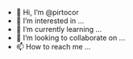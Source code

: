 - 👋 Hi, I’m @pirtocor
- 👀 I’m interested in ...
- 🌱 I’m currently learning ...
- 💞️ I’m looking to collaborate on ...
- 📫 How to reach me ...

<!---
pirtocor/pirtocor is a ✨ special ✨ repository because its `README.md` (this file) appears on your GitHub profile.
You can click the Preview link to take a look at your changes.
--->
